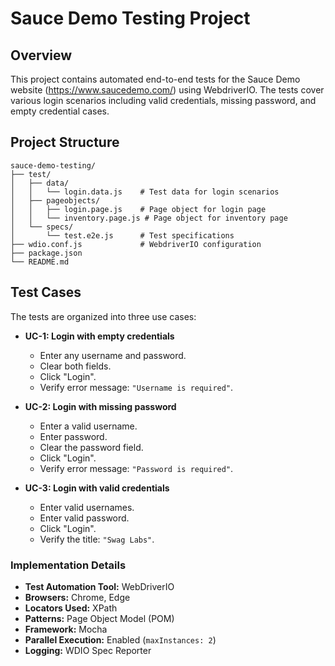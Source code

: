 # Sauce Demo Testing Project

## Overview

This project contains automated end-to-end tests for the Sauce Demo website (https://www.saucedemo.com/) using WebdriverIO. The tests cover various login scenarios including valid credentials, missing password, and empty credential cases.

## Project Structure

```
sauce-demo-testing/
├── test/
│   ├── data/
│   │   └── login.data.js    # Test data for login scenarios
│   ├── pageobjects/
│   │   ├── login.page.js    # Page object for login page
│   │   └── inventory.page.js # Page object for inventory page
│   └── specs/
│       └── test.e2e.js      # Test specifications
├── wdio.conf.js             # WebdriverIO configuration
├── package.json
└── README.md
```

## Test Cases

The tests are organized into three use cases:

- **UC-1: Login with empty credentials**

  - Enter any username and password.
  - Clear both fields.
  - Click "Login".
  - Verify error message: `"Username is required"`.

- **UC-2: Login with missing password**

  - Enter a valid username.
  - Enter password.
  - Clear the password field.
  - Click "Login".
  - Verify error message: `"Password is required"`.

- **UC-3: Login with valid credentials**
  - Enter valid usernames.
  - Enter valid password.
  - Click "Login".
  - Verify the title: `"Swag Labs"`.

### **Implementation Details**

- **Test Automation Tool:** WebDriverIO
- **Browsers:** Chrome, Edge
- **Locators Used:** XPath
- **Patterns:** Page Object Model (POM)
- **Framework:** Mocha
- **Parallel Execution:** Enabled (`maxInstances: 2`)
- **Logging:** WDIO Spec Reporter

